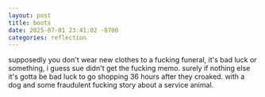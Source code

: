 ```yaml
---
layout: post
title: boots
date: 2025-07-01 23:41:02 -0700
categories: reflection
---
```


supposedly you don't wear new clothes to a fucking funeral, it's bad luck or something, i guess sue didn't get the fucking memo. surely if nothing else it's gotta be bad luck to go shopping 36 hours after they croaked. with a dog and some fraudulent fucking story about a service animal.
